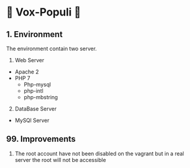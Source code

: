 # :cake: Vox-Populi :cake:

## 1. Environment

The environment contain two server.

1. Web Server
  - Apache 2
  - PHP 7
    - Php-mysql
    - php-intl
    - php-mbstring
2. DataBase Server
  - MySQl Server

## 99. Improvements

1. The root account have not been disabled on the vagrant but in a real server the root will not be accessible
